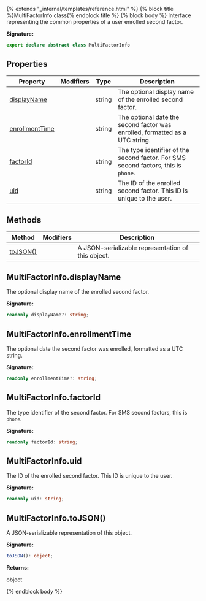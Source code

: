 {% extends "_internal/templates/reference.html" %}
{% block title %}MultiFactorInfo class{% endblock title %}
{% block body %}
Interface representing the common properties of a user enrolled second factor.

<b>Signature:</b>

```typescript
export declare abstract class MultiFactorInfo 
```

## Properties

|  Property | Modifiers | Type | Description |
|  --- | --- | --- | --- |
|  [displayName](./firebase-admin.auth.multifactorinfo.md#multifactorinfodisplayname) |  | string | The optional display name of the enrolled second factor. |
|  [enrollmentTime](./firebase-admin.auth.multifactorinfo.md#multifactorinfoenrollmenttime) |  | string | The optional date the second factor was enrolled, formatted as a UTC string. |
|  [factorId](./firebase-admin.auth.multifactorinfo.md#multifactorinfofactorid) |  | string | The type identifier of the second factor. For SMS second factors, this is <code>phone</code>. |
|  [uid](./firebase-admin.auth.multifactorinfo.md#multifactorinfouid) |  | string | The ID of the enrolled second factor. This ID is unique to the user. |

## Methods

|  Method | Modifiers | Description |
|  --- | --- | --- |
|  [toJSON()](./firebase-admin.auth.multifactorinfo.md#multifactorinfotojson) |  |  A JSON-serializable representation of this object. |

## MultiFactorInfo.displayName

The optional display name of the enrolled second factor.

<b>Signature:</b>

```typescript
readonly displayName?: string;
```

## MultiFactorInfo.enrollmentTime

The optional date the second factor was enrolled, formatted as a UTC string.

<b>Signature:</b>

```typescript
readonly enrollmentTime?: string;
```

## MultiFactorInfo.factorId

The type identifier of the second factor. For SMS second factors, this is `phone`<!-- -->.

<b>Signature:</b>

```typescript
readonly factorId: string;
```

## MultiFactorInfo.uid

The ID of the enrolled second factor. This ID is unique to the user.

<b>Signature:</b>

```typescript
readonly uid: string;
```

## MultiFactorInfo.toJSON()

 A JSON-serializable representation of this object.

<b>Signature:</b>

```typescript
toJSON(): object;
```
<b>Returns:</b>

object

{% endblock body %}

